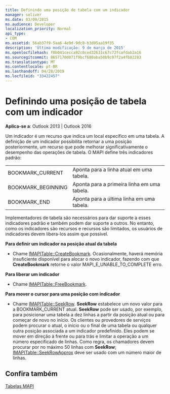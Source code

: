 ```yaml
---
title: Definindo uma posição de tabela com um indicador
manager: soliver
ms.date: 03/09/2015
ms.audience: Developer
localization_priority: Normal
api_type:
- COM
ms.assetid: 56ab37f9-5aa6-4e9d-9dc8-b3d95aa19f35
description: 'Última modificação: 9 de março de 2015'
ms.openlocfilehash: f0b041cecca92c0ced32631c67c72fcafdab2a16
ms.sourcegitcommit: 8657170d071f9bcf680aba50b9c07f2a4fb82283
ms.translationtype: MT
ms.contentlocale: pt-BR
ms.lasthandoff: 04/28/2019
ms.locfileid: "33422457"
---
```

# <a name="setting-a-table-position-with-a-bookmark"></a>Definindo uma posição de tabela com um indicador

  
  
**Aplica-se a**: Outlook 2013 | Outlook 2016 
  
Um indicador é um recurso que indica um local específico em uma tabela. A definição de um indicador possibilita retornar a uma posição posteriormente, um recurso que pode melhorar significativamente o desempenho das operações de tabela. O MAPI define três indicadores padrão: 
  
|||
|:-----|:-----|
|BOOKMARK_CURRENT  <br/> |Aponta para a linha atual em uma tabela.  <br/> |
|BOOKMARK_BEGINNING  <br/> |Aponta para a primeira linha em uma tabela.  <br/> |
|BOOKMARK_END  <br/> |Aponta para a última linha em uma tabela.  <br/> |
   
Implementadores de tabela são necessários para dar suporte a esses indicadores padrão e também podem dar suporte a outros. No entanto, como os indicadores são recursos e recursos são limitados, os usuários de indicadores devem libera-los assim que possível. 
  
 **Para definir um indicador na posição atual da tabela**
  
- Chame [IMAPITable::CreateBookmark](imapitable-createbookmark.md). Ocasionalmente, haverá memória insuficiente disponível para alocar o novo indicador, fazendo com que **CreateBookmark** retorne o valor MAPI_E_UNABLE_TO_COMPLETE erro. 
    
 **Para liberar um indicador**
  
- Chame [IMAPITable::FreeBookmark](imapitable-freebookmark.md).
    
 **Para mover o cursor para uma posição com indicador**
  
- Chame [IMAPITable::SeekRow](imapitable-seekrow.md). **SeekRow** estabelece um novo valor para a BOOKMARK_CURRENT atual. **SeekRow** pode ser usado, por exemplo, para posicionar uma tabela a dez linhas a partir da posição atual ou para começar de novo no início. Os clientes ou provedores de serviços podem procurar o atual, o início ou o final de uma tabela ou qualquer outra posição associada a um indicador predefinido. Eles podem se mover em direção à frente ou para trás e limitar a operação a um número especificado de linhas. Como regra, os chamadores devem procurar por no máximo 50 linhas com **SeekRow**; [IMAPITable::SeekRowApprox](imapitable-seekrowapprox.md) deve ser usado com um número maior de linhas. 
    
## <a name="see-also"></a>Confira também



[Tabelas MAPI](mapi-tables.md)


